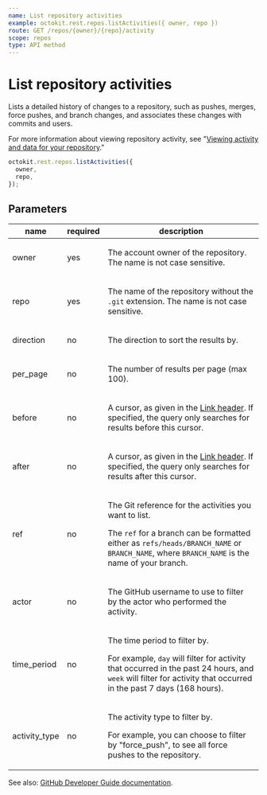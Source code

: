 ```yaml
---
name: List repository activities
example: octokit.rest.repos.listActivities({ owner, repo })
route: GET /repos/{owner}/{repo}/activity
scope: repos
type: API method
---
```


# List repository activities

Lists a detailed history of changes to a repository, such as pushes, merges, force pushes, and branch changes, and associates these changes with commits and users.

For more information about viewing repository activity,
see "[Viewing activity and data for your repository](https://docs.github.com/repositories/viewing-activity-and-data-for-your-repository)."

```js
octokit.rest.repos.listActivities({
  owner,
  repo,
});
```

## Parameters

<table>
  <thead>
    <tr>
      <th>name</th>
      <th>required</th>
      <th>description</th>
    </tr>
  </thead>
  <tbody>
    <tr><td>owner</td><td>yes</td><td>

The account owner of the repository. The name is not case sensitive.

</td></tr>
<tr><td>repo</td><td>yes</td><td>

The name of the repository without the `.git` extension. The name is not case sensitive.

</td></tr>
<tr><td>direction</td><td>no</td><td>

The direction to sort the results by.

</td></tr>
<tr><td>per_page</td><td>no</td><td>

The number of results per page (max 100).

</td></tr>
<tr><td>before</td><td>no</td><td>

A cursor, as given in the [Link header](https://docs.github.com/rest/guides/using-pagination-in-the-rest-api#using-link-headers). If specified, the query only searches for results before this cursor.

</td></tr>
<tr><td>after</td><td>no</td><td>

A cursor, as given in the [Link header](https://docs.github.com/rest/guides/using-pagination-in-the-rest-api#using-link-headers). If specified, the query only searches for results after this cursor.

</td></tr>
<tr><td>ref</td><td>no</td><td>

The Git reference for the activities you want to list.

The `ref` for a branch can be formatted either as `refs/heads/BRANCH_NAME` or `BRANCH_NAME`, where `BRANCH_NAME` is the name of your branch.

</td></tr>
<tr><td>actor</td><td>no</td><td>

The GitHub username to use to filter by the actor who performed the activity.

</td></tr>
<tr><td>time_period</td><td>no</td><td>

The time period to filter by.

For example, `day` will filter for activity that occurred in the past 24 hours, and `week` will filter for activity that occurred in the past 7 days (168 hours).

</td></tr>
<tr><td>activity_type</td><td>no</td><td>

The activity type to filter by.

For example, you can choose to filter by "force_push", to see all force pushes to the repository.

</td></tr>
  </tbody>
</table>

See also: [GitHub Developer Guide documentation](https://docs.github.com/rest/repos/repos#list-repository-activities).
